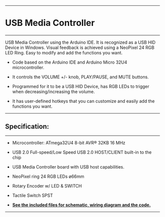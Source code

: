 
____                      
# USB Media Controller # 
### 
____ _____ _____
USB Media Controller using the Arduino IDE. It is recognized as a USB HID Device in Windows. 
Visual feedback is achieved using a NeoPixel 24 RGB LED Ring. Easy to modify and add the functions you want.
 * Code based on the Arduino IDE and Arduino Micro 32U4 microcontroller.

 * It controls the VOLUME +/- knob, PLAY/PAUSE, and MUTE buttons. 

 * Programmed for it to be a USB HID Device, has RGB LEDs to trigger when decreasing/increasing the volume. 

 * It has user-defined hotkeys that you can customize and easily add the functions you want. 
_____ 



## ****Specification:**** ##
*** 
 * Microcontroller: ATmega32U4 8-bit AVR® 32KB 16 MHz 

 * USB 2.0 Full-speed/Low Speed USB 2.0 HOST/CLIENT built-in to the chip 

 * USB Media Controller board with USB host capabilities.

 * NeoPixel ring 24 RGB LEDs ø66mm

 * Rotary Encoder w/ LED & SWITCH

 * Tactile Switch SPST
 
 * [**See the included files for schematic, wiring diagram and the code.**](https://github.com/morakniv/USB-Media-Controller/tree/main/docs) 
_____
